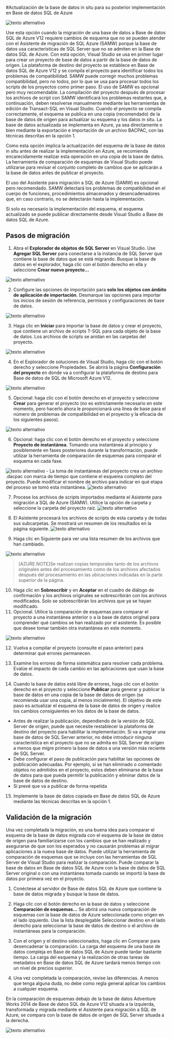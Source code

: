 <properties 
   pageTitle="Migración con Visual Studio y SSDT" 
   description="Base de datos SQL de Microsoft Azure, migración de base de datos, importación de base de datos, exportación de base de datos, asistente para migración" 
   services="sql-database" 
   documentationCenter="" 
   authors="pehteh" 
   manager="jeffreyg" 
   editor="monicar"/>

<tags
   ms.service="sql-database"
   ms.devlang="NA"
   ms.topic="article"
   ms.tgt_pltfrm="NA"
   ms.workload="data-management" 
   ms.date="07/17/2015"
   ms.author="pehteh"/>

#Actualización de la base de datos in situ para su posterior implementación en Base de datos SQL de Azure

![texto alternativo](./media/sql-database-migrate-visualstudio-ssdt/01VSSSDTDiagram.png)

Use esta opción cuando la migración de una base de datos a Base de datos SQL de Azure V12 requiere cambios de esquema que no se pueden atender con el Asistente de migración de SQL Azure (SAMW) porque la base de datos usa características de SQL Server que no se admiten en la Base de datos SQL de Azure. Con esta opción, Visual Studio se usa en primer lugar para crear un proyecto de base de datos a partir de la base de datos de origen. La plataforma de destino del proyecto se establece en Base de datos SQL de Azure V12 y se compila el proyecto para identificar todos los problemas de compatibilidad. SAMW puede corregir muchos problemas compatibilidad, pero no todos, por lo que se usa para procesar todos los scripts de los proyectos como primer paso. El uso de SAMW es opcional pero muy recomendable. La compilación del proyecto después de procesar los archivos de script con SAMW identificará los problemas restantes que, a continuación, deben resolverse manualmente mediante las herramientas de edición de Transact-SQL en Visual Studio. Cuando el proyecto se compila correctamente, el esquema se publica en una copia (recomendado) de la base de datos de origen para actualizar su esquema y los datos in situ. La base de datos actualizada se implementa en Azure, ya sea directamente o bien mediante la exportación e importación de un archivo BACPAC, con las técnicas descritas en la opción 1.
 
Como esta opción implica la actualización del esquema de la base de datos in situ antes de realizar la implementación en Azure, se recomienda encarecidamente realizar esta operación en una copia de la base de datos. La herramienta de comparación de esquemas de Visual Studio puede utilizarse para revisar el conjunto completo de cambios que se aplicarán a la base de datos antes de publicar el proyecto.

El uso del Asistente para migración a SQL de Azure (SAMW) es opcional pero recomendado. SAMW detectará los problemas de compatibilidad en el cuerpo de funciones, procedimientos almacenados y desencadenadores que, en caso contrario, no se detectarán hasta la implementación.

Si solo es necesario la implementación del esquema, el esquema actualizado se puede publicar directamente desde Visual Studio a Base de datos SQL de Azure.

## Pasos de migración

1.	Abra el **Explorador de objetos de SQL Server** en Visual Studio. Use **Agregar SQL Server** para conectarse a la instancia de SQL Server que contiene la base de datos que se está migrando. Busque la base de datos en el explorador, haga clic con el botón derecho en ella y seleccione **Crear nuevo proyecto...** 

![texto alternativo](./media/sql-database-migrate-visualstudio-ssdt/02MigrateSSDT.png)

2.	Configure las opciones de importación para **solo los objetos con ámbito de aplicación de importación**. Desmarque las opciones para importar los inicios de sesión de referencia, permisos y configuraciones de base de datos.

![texto alternativo](./media/sql-database-migrate-visualstudio-ssdt/03MigrateSSDT.png)

3.	Haga clic en **Iniciar** para importar la base de datos y crear el proyecto, que contiene un archivo de scripts T-SQL para cada objeto de la base de datos. Los archivos de scripts se anidan en las carpetas del proyecto.

![texto alternativo](./media/sql-database-migrate-visualstudio-ssdt/04MigrateSSDT.png)

4.	En el Explorador de soluciones de Visual Studio, haga clic con el botón derecho y seleccione Propiedades. Se abrirá la página **Configuración del proyecto** en donde va a configurar la plataforma de destino para Base de datos de SQL de Microsoft Azure V12.

![texto alternativo](./media/sql-database-migrate-visualstudio-ssdt/05MigrateSSDT.png)

5.	Opcional: haga clic con el botón derecho en el proyecto y seleccione **Crear** para generar el proyecto (no es estrictamente necesario en este momento, pero hacerlo ahora le proporcionará una línea de base para el número de problemas de compatibilidad en el proyecto y la eficacia de los siguientes pasos).

![texto alternativo](./media/sql-database-migrate-visualstudio-ssdt/06MigrateSSDT.png)

6.	Opcional: haga clic con el botón derecho en el proyecto y seleccione **Proyecto de instantánea**. Tomando una instantánea al principio y posiblemente en fases posteriores durante la transformación, puede utilizar la herramienta de comparación de esquemas para comparar el esquema en cada fase.

![texto alternativo](./media/sql-database-migrate-visualstudio-ssdt/07MigrateSSDT.png) - La toma de instantáneas del proyecto crea un archivo .dacpac con marca de tiempo que contiene el esquema completo del proyecto. Puede modificar el nombre de archivo para indicar en qué etapa del proceso se tomó esta instantánea. ![texto alternativo](./media/sql-database-migrate-visualstudio-ssdt/08MigrateSSDT.png)

7.	Procese los archivos de scripts importados mediante el Asistente para migración a SQL de Azure (SAMW). Utilice la opción de carpeta y seleccione la carpeta del proyecto raíz. ![texto alternativo](./media/sql-database-migrate-visualstudio-ssdt/09MigrateSSDT.png)

8.	El Asistente procesará los archivos de scripts de esta carpeta y de todas sus subcarpetas. Se mostrará un resumen de los resultados en la página siguiente. ![texto alternativo](./media/sql-database-migrate-visualstudio-ssdt/10MigrateSSDT.png)
9.	Haga clic en Siguiente para ver una lista resumen de los archivos que han cambiado. 

![texto alternativo](./media/sql-database-migrate-visualstudio-ssdt/11MigrateSSDT.png)

> [AZURE.NOTE]Se realizan copias temporales tanto de los archivos originales antes del procesamiento como de los archivos afectados después del procesamiento en las ubicaciones indicadas en la parte superior de la página.

10.	Haga clic en **Sobrescribir** y en **Aceptar** en el cuadro de diálogo de confirmación y los archivos originales se sobrescribirán con los archivos modificados. Solo se sobrescribirán los archivos que ya se hayan modificado.
11.	Opcional. Utilice la comparación de esquemas para comparar el proyecto a una instantánea anterior o a la base de datos original para comprender qué cambios se han realizado por el asistente. Es posible que desee tomar también otra instantánea en este momento. 

![texto alternativo](./media/sql-database-migrate-visualstudio-ssdt/12MigrateSSDT.png)

12.	Vuelva a compilar el proyecto (consulte el paso anterior) para determinar qué errores permanecen.

13.	Examine los errores de forma sistemática para resolver cada problema. Evalúe el impacto de cada cambio en las aplicaciones que usan la base de datos.

14.	Cuando la base de datos está libre de errores, haga clic con el botón derecho en el proyecto y seleccione **Publicar** para generar y publicar la base de datos en una copia de la base de datos de origen (se recomienda usar una copia, al menos inicialmente). El objetivo de este paso es actualizar el esquema de la base de datos de origen y realice los cambios consiguientes en los datos de la base de datos.
- Antes de realizar la publicación, dependiendo de la versión de SQL Server de origen, puede que necesite restablecer la plataforma de destino del proyecto para habilitar la implementación. Si va a migrar una base de datos de SQL Server anterior, no debe introducir ninguna característica en el proyecto que no se admita en SQL Server de origen a menos que migre primero la base de datos a una versión más reciente de SQL Server. 
- Debe configurar el paso de publicación para habilitar las opciones de publicación adecuadas. Por ejemplo, si se han eliminado o comentado objetos no admitidos en el proyecto, estos deben eliminarse de la base de datos para que pueda permitir la publicación y eliminar datos de la base de datos de destino. 
- Si prevé que va a publicar de forma repetida 

15.	Implemente la base de datos copiada en Base de datos SQL de Azure mediante las técnicas descritas en la opción 1.

## Validación de la migración

Una vez completada la migración, es una buena idea para comparar el esquema de la base de datos migrada con el esquema de la base de datos de origen para familiarizarse con los cambios que se han realizado y asegurarse de que son los esperados y no causarán problemas al migrar aplicaciones a la nueva base de datos. Puede utilizar la herramienta de comparación de esquemas que se incluye con las herramientas de SQL Server de Visual Studio para realizar la comparación. Puede comparar la base de datos en Base de datos SQL de Azure con la base de datos de SQL Server original o con una instantánea tomada cuando se importó la base de datos por primera vez en el proyecto.

1.	Conéctese al servidor de Base de datos SQL de Azure que contiene la base de datos migrada y busque la base de datos. 

2.	Haga clic con el botón derecho en la base de datos y seleccione **Comparación de esquemas...** Se abrirá una nueva comparación de esquemas con la base de datos de Azure seleccionada como origen en el lado izquierdo. Use la lista desplegable Seleccionar destino en el lado derecho para seleccionar la base de datos de destino o el archivo de instantáneas para la comparación.

3.	Con el origen y el destino seleccionados, haga clic en Comparar para desencadenar la comparación. La carga del esquema de una base de datos compleja en Base de datos SQL de Azure puede tardar bastante tiempo. La carga del esquema y la realización de otras tareas de metadatos en Base de datos SQL de Azure tardará menos tiempo con un nivel de precios superior.

4.	Una vez completada la comparación, revise las diferencias. A menos que tenga alguna duda, no debe como regla general aplicar los cambios a cualquier esquema.

En la comparación de esquemas debajo de la base de datos Adventure Works 2014 de Base de datos SQL de Azure V12 situada a la izquierda, transformada y migrada mediante el Asistente para migración a SQL de Azure, se compara con la base de datos de origen de SQL Server situada a la derecha.

![texto alternativo](./media/sql-database-migrate-visualstudio-ssdt/13MigrateSSDT.png)

<!---HONumber=July15_HO4-->